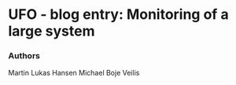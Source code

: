 # UFO - blog entry: Monitoring of a large system



### Authors
Martin Lukas Hansen
Michael Boje Veilis
